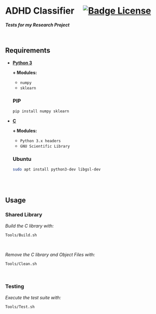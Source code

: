 # ADHD Classifier [![Badge License]][License]

***Tests for my Research Project***

<br>

## Requirements

- **[Python 3]**

  **\+ Modules:**
  
  - `numpy`
  - `sklearn`
  
  ### PIP
  
  ```sh
  pip install numpy sklearn
  ```
  
- **[C]**

  **\+ Modules:**
  -  `Python 3.x headers`
  -  `GNU Scientific Library`
 
  ### Ubuntu
  
  ```sh
  sudo apt install python3-dev libgsl-dev
  ```

<br>
<br>

## Usage

### Shared Library

*Build the C library with:*

```sh
Tools/Build.sh
```

<br>

*Remove the C library and Object Files with:*

```sh
Tools/Clean.sh
```

<br>

### Testing

*Execute the test suite with:*

```sh
Tools/Test.sh
```

<!----------------------------------------------------------------------------->

[Badge License]: https://img.shields.io/badge/License-MIT-yellow.svg?style=for-the-badge

[License]: LICENSE

[Python 3]: https://www.python.org/downloads/
[C]: https://gcc.gnu.org/


